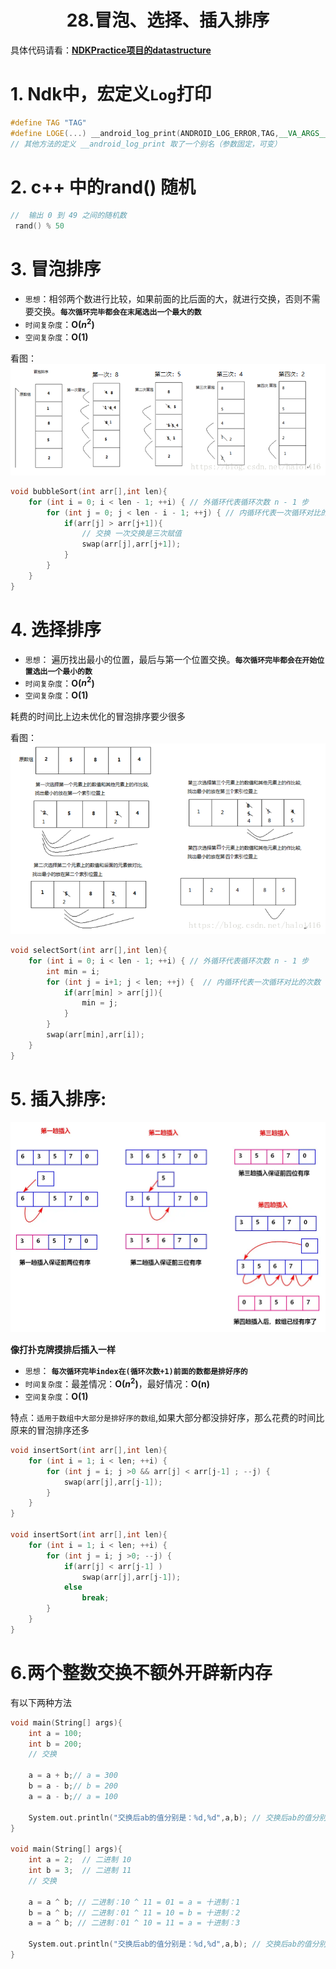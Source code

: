 # <center>28.冒泡、选择、插入排序<center>

具体代码请看：**[NDKPractice项目的datastructure](https://github.com/EastUp/NDKPractice/tree/master/datastructure28bubbleselectsort)**

# 1. Ndk中，宏定义`Log`打印

```c++
#define TAG "TAG"
#define LOGE(...) __android_log_print(ANDROID_LOG_ERROR,TAG,__VA_ARGS__)
// 其他方法的定义 __android_log_print 取了一个别名（参数固定，可变）
```

# 2. c++ 中的rand() 随机

```c++
//  输出 0 到 49 之间的随机数
 rand() % 50
```

# 3. 冒泡排序

- `思想`：相邻两个数进行比较，如果前面的比后面的大，就进行交换，否则不需要交换。**`每次循环完毕都会在末尾选出一个最大的数`**  
- `时间复杂度`：**O($n^2$)**
- `空间复杂度`：**O(1)**

看图：
![](../pic/冒泡思想.png)

```c++
void bubbleSort(int arr[],int len){
    for (int i = 0; i < len - 1; ++i) { // 外循环代表循环次数 n - 1 步
        for (int j = 0; j < len - i - 1; ++j) { // 内循环代表一次循环对比的次数 n-1,n-2,n-3,1
            if(arr[j] > arr[j+1]){
                // 交换 一次交换是三次赋值
                swap(arr[j],arr[j+1]);
            }
        }
    }
}
```

# 4. 选择排序

- `思想`： 遍历找出最小的位置，最后与第一个位置交换。**`每次循环完毕都会在开始位置选出一个最小的数`**  
- `时间复杂度`：**O($n^2$)**
- `空间复杂度`：**O(1)**

耗费的时间比上边未优化的冒泡排序要少很多

看图：
![](../pic/选择排序思想.png)

```c++
void selectSort(int arr[],int len){
    for (int i = 0; i < len - 1; ++i) { // 外循环代表循环次数 n - 1 步
        int min = i;
        for (int j = i+1; j < len; ++j) {  // 内循环代表一次循环对比的次数
            if(arr[min] > arr[j]){
                min = j;
            }
        }
        swap(arr[min],arr[i]);
    }
}
```

# 5. 插入排序:

![](../pic/插入排序.png)

**像打扑克牌摸排后插入一样**

- `思想`： **`每次循环完毕index在(循环次数+1)前面的数都是排好序的`**  
- `时间复杂度`：最差情况：**O($n^2$)**，最好情况：**O(n)**
- `空间复杂度`：**O(1)**

特点：`适用于数组中大部分是排好序的数组`,如果大部分都没排好序，那么花费的时间比原来的冒泡排序还多

```c++
void insertSort(int arr[],int len){
    for (int i = 1; i < len; ++i) {
        for (int j = i; j >0 && arr[j] < arr[j-1] ; --j) {
            swap(arr[j],arr[j-1]);
        }
    }
}

void insertSort(int arr[],int len){
    for (int i = 1; i < len; ++i) {
        for (int j = i; j >0; --j) {
            if(arr[j] < arr[j-1] )
                swap(arr[j],arr[j-1]);
            else
                break;
        }
    }
}
```

# 6.两个整数交换不额外开辟新内存

有以下两种方法

```c++
void main(String[] args){
    int a = 100;
    int b = 200;
    // 交换

    a = a + b;// a = 300
    b = a - b;// b = 200
    a = a - b;// a = 100

    System.out.println("交换后ab的值分别是：%d,%d",a,b); // 交换后ab的值分别是：200,100
}

void main(String[] args){
    int a = 2;  // 二进制 10
    int b = 3;  // 二进制 11
    // 交换

    a = a ^ b; // 二进制：10 ^ 11 = 01 = a = 十进制：1
    b = a ^ b; // 二进制：01 ^ 11 = 10 = b = 十进制：2
    a = a ^ b; // 二进制：01 ^ 10 = 11 = a = 十进制：3

    System.out.println("交换后ab的值分别是：%d,%d",a,b); // 交换后ab的值分别是：3,2
}
```





















